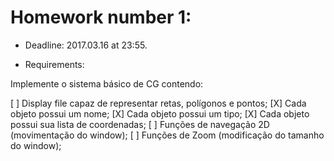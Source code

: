# Homework number 1:

- Deadline: 2017.03.16 at 23:55.

- Requirements:

Implemente o sistema básico de CG contendo:

[ ] Display file capaz de representar retas, polígonos e pontos;
[X] Cada objeto possui um nome;
[X] Cada objeto possui um tipo;
[X] Cada objeto possui sua lista de coordenadas;
[ ] Funções de navegação 2D (movimentação do window);
[ ] Funções de Zoom (modificação do tamanho do window);